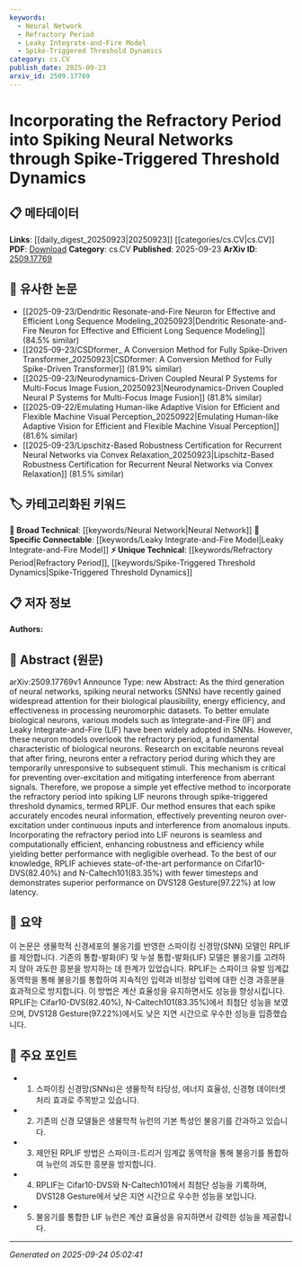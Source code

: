 ```yaml
---
keywords:
  - Neural Network
  - Refractory Period
  - Leaky Integrate-and-Fire Model
  - Spike-Triggered Threshold Dynamics
category: cs.CV
publish_date: 2025-09-23
arxiv_id: 2509.17769
---
```


<!-- KEYWORD_LINKING_METADATA:
{
  "processed_timestamp": "2025-09-24T05:02:41.697187",
  "vocabulary_version": "1.0",
  "selected_keywords": [
    "Neural Network",
    "Refractory Period",
    "Leaky Integrate-and-Fire Model",
    "Spike-Triggered Threshold Dynamics"
  ],
  "rejected_keywords": [],
  "similarity_scores": {
    "Neural Network": 0.78,
    "Refractory Period": 0.72,
    "Leaky Integrate-and-Fire Model": 0.75,
    "Spike-Triggered Threshold Dynamics": 0.7
  },
  "extraction_method": "AI_prompt_based",
  "budget_applied": true,
  "candidates_json": {
    "candidates": [
      {
        "surface": "Spiking Neural Networks",
        "canonical": "Neural Network",
        "aliases": [
          "SNNs"
        ],
        "category": "broad_technical",
        "rationale": "Spiking Neural Networks are a specific type of Neural Network, linking to broader neural network concepts.",
        "novelty_score": 0.45,
        "connectivity_score": 0.88,
        "specificity_score": 0.7,
        "link_intent_score": 0.78
      },
      {
        "surface": "Refractory Period",
        "canonical": "Refractory Period",
        "aliases": [
          "neuron refractory period"
        ],
        "category": "unique_technical",
        "rationale": "The refractory period is a unique biological mechanism not commonly included in neural network models, offering novel insights.",
        "novelty_score": 0.75,
        "connectivity_score": 0.65,
        "specificity_score": 0.85,
        "link_intent_score": 0.72
      },
      {
        "surface": "Leaky Integrate-and-Fire",
        "canonical": "Leaky Integrate-and-Fire Model",
        "aliases": [
          "LIF model"
        ],
        "category": "specific_connectable",
        "rationale": "The LIF model is a foundational concept in spiking neural networks, facilitating connections with other neural modeling techniques.",
        "novelty_score": 0.5,
        "connectivity_score": 0.8,
        "specificity_score": 0.78,
        "link_intent_score": 0.75
      },
      {
        "surface": "Spike-Triggered Threshold Dynamics",
        "canonical": "Spike-Triggered Threshold Dynamics",
        "aliases": [
          "threshold dynamics"
        ],
        "category": "unique_technical",
        "rationale": "This concept introduces a novel mechanism for enhancing neuron model accuracy, offering unique technical insights.",
        "novelty_score": 0.82,
        "connectivity_score": 0.6,
        "specificity_score": 0.88,
        "link_intent_score": 0.7
      }
    ],
    "ban_list_suggestions": [
      "method",
      "performance",
      "experiment"
    ]
  },
  "decisions": [
    {
      "candidate_surface": "Spiking Neural Networks",
      "resolved_canonical": "Neural Network",
      "decision": "linked",
      "scores": {
        "novelty": 0.45,
        "connectivity": 0.88,
        "specificity": 0.7,
        "link_intent": 0.78
      }
    },
    {
      "candidate_surface": "Refractory Period",
      "resolved_canonical": "Refractory Period",
      "decision": "linked",
      "scores": {
        "novelty": 0.75,
        "connectivity": 0.65,
        "specificity": 0.85,
        "link_intent": 0.72
      }
    },
    {
      "candidate_surface": "Leaky Integrate-and-Fire",
      "resolved_canonical": "Leaky Integrate-and-Fire Model",
      "decision": "linked",
      "scores": {
        "novelty": 0.5,
        "connectivity": 0.8,
        "specificity": 0.78,
        "link_intent": 0.75
      }
    },
    {
      "candidate_surface": "Spike-Triggered Threshold Dynamics",
      "resolved_canonical": "Spike-Triggered Threshold Dynamics",
      "decision": "linked",
      "scores": {
        "novelty": 0.82,
        "connectivity": 0.6,
        "specificity": 0.88,
        "link_intent": 0.7
      }
    }
  ]
}
-->

# Incorporating the Refractory Period into Spiking Neural Networks through Spike-Triggered Threshold Dynamics

## 📋 메타데이터

**Links**: [[daily_digest_20250923|20250923]] [[categories/cs.CV|cs.CV]]
**PDF**: [Download](https://arxiv.org/pdf/2509.17769.pdf)
**Category**: cs.CV
**Published**: 2025-09-23
**ArXiv ID**: [2509.17769](https://arxiv.org/abs/2509.17769)

## 🔗 유사한 논문
- [[2025-09-23/Dendritic Resonate-and-Fire Neuron for Effective and Efficient Long Sequence Modeling_20250923|Dendritic Resonate-and-Fire Neuron for Effective and Efficient Long Sequence Modeling]] (84.5% similar)
- [[2025-09-23/CSDformer_ A Conversion Method for Fully Spike-Driven Transformer_20250923|CSDformer: A Conversion Method for Fully Spike-Driven Transformer]] (81.9% similar)
- [[2025-09-23/Neurodynamics-Driven Coupled Neural P Systems for Multi-Focus Image Fusion_20250923|Neurodynamics-Driven Coupled Neural P Systems for Multi-Focus Image Fusion]] (81.8% similar)
- [[2025-09-22/Emulating Human-like Adaptive Vision for Efficient and Flexible Machine Visual Perception_20250922|Emulating Human-like Adaptive Vision for Efficient and Flexible Machine Visual Perception]] (81.6% similar)
- [[2025-09-23/Lipschitz-Based Robustness Certification for Recurrent Neural Networks via Convex Relaxation_20250923|Lipschitz-Based Robustness Certification for Recurrent Neural Networks via Convex Relaxation]] (81.5% similar)

## 🏷️ 카테고리화된 키워드
**🧠 Broad Technical**: [[keywords/Neural Network|Neural Network]]
**🔗 Specific Connectable**: [[keywords/Leaky Integrate-and-Fire Model|Leaky Integrate-and-Fire Model]]
**⚡ Unique Technical**: [[keywords/Refractory Period|Refractory Period]], [[keywords/Spike-Triggered Threshold Dynamics|Spike-Triggered Threshold Dynamics]]

## 📋 저자 정보

**Authors:** 

## 📄 Abstract (원문)

arXiv:2509.17769v1 Announce Type: new 
Abstract: As the third generation of neural networks, spiking neural networks (SNNs) have recently gained widespread attention for their biological plausibility, energy efficiency, and effectiveness in processing neuromorphic datasets. To better emulate biological neurons, various models such as Integrate-and-Fire (IF) and Leaky Integrate-and-Fire (LIF) have been widely adopted in SNNs. However, these neuron models overlook the refractory period, a fundamental characteristic of biological neurons. Research on excitable neurons reveal that after firing, neurons enter a refractory period during which they are temporarily unresponsive to subsequent stimuli. This mechanism is critical for preventing over-excitation and mitigating interference from aberrant signals. Therefore, we propose a simple yet effective method to incorporate the refractory period into spiking LIF neurons through spike-triggered threshold dynamics, termed RPLIF. Our method ensures that each spike accurately encodes neural information, effectively preventing neuron over-excitation under continuous inputs and interference from anomalous inputs. Incorporating the refractory period into LIF neurons is seamless and computationally efficient, enhancing robustness and efficiency while yielding better performance with negligible overhead. To the best of our knowledge, RPLIF achieves state-of-the-art performance on Cifar10-DVS(82.40%) and N-Caltech101(83.35%) with fewer timesteps and demonstrates superior performance on DVS128 Gesture(97.22%) at low latency.

## 📝 요약

이 논문은 생물학적 신경세포의 불응기를 반영한 스파이킹 신경망(SNN) 모델인 RPLIF를 제안합니다. 기존의 통합-발화(IF) 및 누설 통합-발화(LIF) 모델은 불응기를 고려하지 않아 과도한 흥분을 방지하는 데 한계가 있었습니다. RPLIF는 스파이크 유발 임계값 동역학을 통해 불응기를 통합하여 지속적인 입력과 비정상 입력에 대한 신경 과흥분을 효과적으로 방지합니다. 이 방법은 계산 효율성을 유지하면서도 성능을 향상시킵니다. RPLIF는 Cifar10-DVS(82.40%), N-Caltech101(83.35%)에서 최첨단 성능을 보였으며, DVS128 Gesture(97.22%)에서도 낮은 지연 시간으로 우수한 성능을 입증했습니다.

## 🎯 주요 포인트

- 1. 스파이킹 신경망(SNNs)은 생물학적 타당성, 에너지 효율성, 신경형 데이터셋 처리 효과로 주목받고 있습니다.
- 2. 기존의 신경 모델들은 생물학적 뉴런의 기본 특성인 불응기를 간과하고 있습니다.
- 3. 제안된 RPLIF 방법은 스파이크-트리거 임계값 동역학을 통해 불응기를 통합하여 뉴런의 과도한 흥분을 방지합니다.
- 4. RPLIF는 Cifar10-DVS와 N-Caltech101에서 최첨단 성능을 기록하며, DVS128 Gesture에서 낮은 지연 시간으로 우수한 성능을 보입니다.
- 5. 불응기를 통합한 LIF 뉴런은 계산 효율성을 유지하면서 강력한 성능을 제공합니다.


---

*Generated on 2025-09-24 05:02:41*